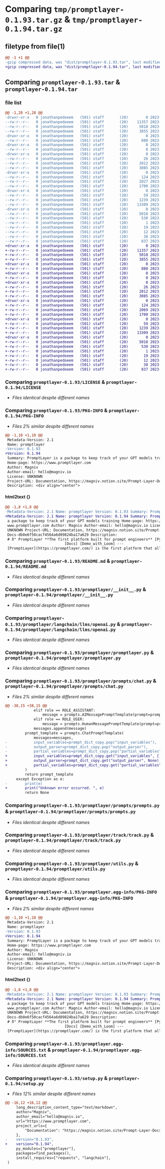 # Comparing `tmp/promptlayer-0.1.93.tar.gz` & `tmp/promptlayer-0.1.94.tar.gz`

## filetype from file(1)

```diff
@@ -1 +1 @@
-gzip compressed data, was "dist/promptlayer-0.1.93.tar", last modified: Tue Jul 25 19:21:24 2023, max compression
+gzip compressed data, was "dist/promptlayer-0.1.94.tar", last modified: Sun Jul 30 21:58:29 2023, max compression
```

## Comparing `promptlayer-0.1.93.tar` & `promptlayer-0.1.94.tar`

### file list

```diff
@@ -1,28 +1,28 @@
-drwxr-xr-x   0 jonathanpedoeem   (501) staff       (20)        0 2023-07-25 19:21:24.634178 promptlayer-0.1.93/
--rw-r--r--   0 jonathanpedoeem   (501) staff       (20)    11357 2023-01-26 22:51:29.000000 promptlayer-0.1.93/LICENSE
--rw-r--r--   0 jonathanpedoeem   (501) staff       (20)     5018 2023-07-25 19:21:24.633874 promptlayer-0.1.93/PKG-INFO
--rw-r--r--   0 jonathanpedoeem   (501) staff       (20)     3855 2023-07-06 14:55:00.000000 promptlayer-0.1.93/README.md
-drwxr-xr-x   0 jonathanpedoeem   (501) staff       (20)        0 2023-07-25 19:21:24.624714 promptlayer-0.1.93/promptlayer/
--rw-r--r--   0 jonathanpedoeem   (501) staff       (20)      880 2023-06-22 17:22:46.000000 promptlayer-0.1.93/promptlayer/__init__.py
-drwxr-xr-x   0 jonathanpedoeem   (501) staff       (20)        0 2023-07-25 19:21:24.627659 promptlayer-0.1.93/promptlayer/langchain/
--rw-r--r--   0 jonathanpedoeem   (501) staff       (20)        0 2023-02-01 20:15:14.000000 promptlayer-0.1.93/promptlayer/langchain/__init__.py
-drwxr-xr-x   0 jonathanpedoeem   (501) staff       (20)        0 2023-07-25 19:21:24.628813 promptlayer-0.1.93/promptlayer/langchain/llms/
--rw-r--r--   0 jonathanpedoeem   (501) staff       (20)       26 2023-02-01 20:08:36.000000 promptlayer-0.1.93/promptlayer/langchain/llms/__init__.py
--rw-r--r--   0 jonathanpedoeem   (501) staff       (20)     2012 2023-02-15 16:07:17.000000 promptlayer-0.1.93/promptlayer/langchain/llms/openai.py
--rw-r--r--   0 jonathanpedoeem   (501) staff       (20)     3085 2023-07-11 20:32:57.000000 promptlayer-0.1.93/promptlayer/promptlayer.py
-drwxr-xr-x   0 jonathanpedoeem   (501) staff       (20)        0 2023-07-25 19:21:24.630925 promptlayer-0.1.93/promptlayer/prompts/
--rw-r--r--   0 jonathanpedoeem   (501) staff       (20)      124 2023-02-16 22:50:19.000000 promptlayer-0.1.93/promptlayer/prompts/__init__.py
--rw-r--r--   0 jonathanpedoeem   (501) staff       (20)     2027 2023-07-25 19:19:57.000000 promptlayer-0.1.93/promptlayer/prompts/chat.py
--rw-r--r--   0 jonathanpedoeem   (501) staff       (20)     1700 2023-06-06 13:57:37.000000 promptlayer-0.1.93/promptlayer/prompts/prompts.py
-drwxr-xr-x   0 jonathanpedoeem   (501) staff       (20)        0 2023-07-25 19:21:24.632894 promptlayer-0.1.93/promptlayer/track/
--rw-r--r--   0 jonathanpedoeem   (501) staff       (20)       59 2023-03-13 20:43:03.000000 promptlayer-0.1.93/promptlayer/track/__init__.py
--rw-r--r--   0 jonathanpedoeem   (501) staff       (20)     1239 2023-05-12 18:10:56.000000 promptlayer-0.1.93/promptlayer/track/track.py
--rw-r--r--   0 jonathanpedoeem   (501) staff       (20)    13309 2023-07-11 20:32:57.000000 promptlayer-0.1.93/promptlayer/utils.py
-drwxr-xr-x   0 jonathanpedoeem   (501) staff       (20)        0 2023-07-25 19:21:24.627314 promptlayer-0.1.93/promptlayer.egg-info/
--rw-r--r--   0 jonathanpedoeem   (501) staff       (20)     5018 2023-07-25 19:21:24.000000 promptlayer-0.1.93/promptlayer.egg-info/PKG-INFO
--rw-r--r--   0 jonathanpedoeem   (501) staff       (20)      530 2023-07-25 19:21:24.000000 promptlayer-0.1.93/promptlayer.egg-info/SOURCES.txt
--rw-r--r--   0 jonathanpedoeem   (501) staff       (20)        1 2023-07-25 19:21:24.000000 promptlayer-0.1.93/promptlayer.egg-info/dependency_links.txt
--rw-r--r--   0 jonathanpedoeem   (501) staff       (20)       19 2023-07-25 19:21:24.000000 promptlayer-0.1.93/promptlayer.egg-info/requires.txt
--rw-r--r--   0 jonathanpedoeem   (501) staff       (20)       12 2023-07-25 19:21:24.000000 promptlayer-0.1.93/promptlayer.egg-info/top_level.txt
--rw-r--r--   0 jonathanpedoeem   (501) staff       (20)       38 2023-07-25 19:21:24.634288 promptlayer-0.1.93/setup.cfg
--rw-r--r--   0 jonathanpedoeem   (501) staff       (20)      837 2023-07-25 19:20:04.000000 promptlayer-0.1.93/setup.py
+drwxr-xr-x   0 jonathanpedoeem   (501) staff       (20)        0 2023-07-30 21:58:29.578253 promptlayer-0.1.94/
+-rw-r--r--   0 jonathanpedoeem   (501) staff       (20)    11357 2023-01-26 22:51:29.000000 promptlayer-0.1.94/LICENSE
+-rw-r--r--   0 jonathanpedoeem   (501) staff       (20)     5018 2023-07-30 21:58:29.577986 promptlayer-0.1.94/PKG-INFO
+-rw-r--r--   0 jonathanpedoeem   (501) staff       (20)     3855 2023-07-06 14:55:00.000000 promptlayer-0.1.94/README.md
+drwxr-xr-x   0 jonathanpedoeem   (501) staff       (20)        0 2023-07-30 21:58:29.567182 promptlayer-0.1.94/promptlayer/
+-rw-r--r--   0 jonathanpedoeem   (501) staff       (20)      880 2023-06-22 17:22:46.000000 promptlayer-0.1.94/promptlayer/__init__.py
+drwxr-xr-x   0 jonathanpedoeem   (501) staff       (20)        0 2023-07-30 21:58:29.569985 promptlayer-0.1.94/promptlayer/langchain/
+-rw-r--r--   0 jonathanpedoeem   (501) staff       (20)        0 2023-02-01 20:15:14.000000 promptlayer-0.1.94/promptlayer/langchain/__init__.py
+drwxr-xr-x   0 jonathanpedoeem   (501) staff       (20)        0 2023-07-30 21:58:29.571035 promptlayer-0.1.94/promptlayer/langchain/llms/
+-rw-r--r--   0 jonathanpedoeem   (501) staff       (20)       26 2023-02-01 20:08:36.000000 promptlayer-0.1.94/promptlayer/langchain/llms/__init__.py
+-rw-r--r--   0 jonathanpedoeem   (501) staff       (20)     2012 2023-02-15 16:07:17.000000 promptlayer-0.1.94/promptlayer/langchain/llms/openai.py
+-rw-r--r--   0 jonathanpedoeem   (501) staff       (20)     3085 2023-07-11 20:32:57.000000 promptlayer-0.1.94/promptlayer/promptlayer.py
+drwxr-xr-x   0 jonathanpedoeem   (501) staff       (20)        0 2023-07-30 21:58:29.574859 promptlayer-0.1.94/promptlayer/prompts/
+-rw-r--r--   0 jonathanpedoeem   (501) staff       (20)      124 2023-02-16 22:50:19.000000 promptlayer-0.1.94/promptlayer/prompts/__init__.py
+-rw-r--r--   0 jonathanpedoeem   (501) staff       (20)     2069 2023-07-30 21:58:04.000000 promptlayer-0.1.94/promptlayer/prompts/chat.py
+-rw-r--r--   0 jonathanpedoeem   (501) staff       (20)     1700 2023-06-06 13:57:37.000000 promptlayer-0.1.94/promptlayer/prompts/prompts.py
+drwxr-xr-x   0 jonathanpedoeem   (501) staff       (20)        0 2023-07-30 21:58:29.577086 promptlayer-0.1.94/promptlayer/track/
+-rw-r--r--   0 jonathanpedoeem   (501) staff       (20)       59 2023-03-13 20:43:03.000000 promptlayer-0.1.94/promptlayer/track/__init__.py
+-rw-r--r--   0 jonathanpedoeem   (501) staff       (20)     1239 2023-05-12 18:10:56.000000 promptlayer-0.1.94/promptlayer/track/track.py
+-rw-r--r--   0 jonathanpedoeem   (501) staff       (20)    13309 2023-07-11 20:32:57.000000 promptlayer-0.1.94/promptlayer/utils.py
+drwxr-xr-x   0 jonathanpedoeem   (501) staff       (20)        0 2023-07-30 21:58:29.569387 promptlayer-0.1.94/promptlayer.egg-info/
+-rw-r--r--   0 jonathanpedoeem   (501) staff       (20)     5018 2023-07-30 21:58:29.000000 promptlayer-0.1.94/promptlayer.egg-info/PKG-INFO
+-rw-r--r--   0 jonathanpedoeem   (501) staff       (20)      530 2023-07-30 21:58:29.000000 promptlayer-0.1.94/promptlayer.egg-info/SOURCES.txt
+-rw-r--r--   0 jonathanpedoeem   (501) staff       (20)        1 2023-07-30 21:58:29.000000 promptlayer-0.1.94/promptlayer.egg-info/dependency_links.txt
+-rw-r--r--   0 jonathanpedoeem   (501) staff       (20)       19 2023-07-30 21:58:29.000000 promptlayer-0.1.94/promptlayer.egg-info/requires.txt
+-rw-r--r--   0 jonathanpedoeem   (501) staff       (20)       12 2023-07-30 21:58:29.000000 promptlayer-0.1.94/promptlayer.egg-info/top_level.txt
+-rw-r--r--   0 jonathanpedoeem   (501) staff       (20)       38 2023-07-30 21:58:29.578361 promptlayer-0.1.94/setup.cfg
+-rw-r--r--   0 jonathanpedoeem   (501) staff       (20)      837 2023-07-30 21:58:11.000000 promptlayer-0.1.94/setup.py
```

### Comparing `promptlayer-0.1.93/LICENSE` & `promptlayer-0.1.94/LICENSE`

 * *Files identical despite different names*

### Comparing `promptlayer-0.1.93/PKG-INFO` & `promptlayer-0.1.94/PKG-INFO`

 * *Files 2% similar despite different names*

```diff
@@ -1,10 +1,10 @@
 Metadata-Version: 2.1
 Name: promptlayer
-Version: 0.1.93
+Version: 0.1.94
 Summary: PromptLayer is a package to keep track of your GPT models training
 Home-page: https://www.promptlayer.com
 Author: Magniv
 Author-email: hello@magniv.io
 License: UNKNOWN
 Project-URL: Documentation, https://magniv.notion.site/Prompt-Layer-Docs-db0e6f50cacf4564a6d09824ba17a629
 Description: <div align="center">
```

#### html2text {}

```diff
@@ -1,8 +1,8 @@
-Metadata-Version: 2.1 Name: promptlayer Version: 0.1.93 Summary: PromptLayer is
+Metadata-Version: 2.1 Name: promptlayer Version: 0.1.94 Summary: PromptLayer is
 a package to keep track of your GPT models training Home-page: https://
 www.promptlayer.com Author: Magniv Author-email: hello@magniv.io License:
 UNKNOWN Project-URL: Documentation, https://magniv.notion.site/Prompt-Layer-
 Docs-db0e6f50cacf4564a6d09824ba17a629 Description:
 # ð° PromptLayer **The first platform built for prompt engineers** [Python]
                           [Docs] [Demo_with_Loom] ---
 [PromptLayer](https://promptlayer.com/) is the first platform that allows you
```

### Comparing `promptlayer-0.1.93/README.md` & `promptlayer-0.1.94/README.md`

 * *Files identical despite different names*

### Comparing `promptlayer-0.1.93/promptlayer/__init__.py` & `promptlayer-0.1.94/promptlayer/__init__.py`

 * *Files identical despite different names*

### Comparing `promptlayer-0.1.93/promptlayer/langchain/llms/openai.py` & `promptlayer-0.1.94/promptlayer/langchain/llms/openai.py`

 * *Files identical despite different names*

### Comparing `promptlayer-0.1.93/promptlayer/promptlayer.py` & `promptlayer-0.1.94/promptlayer/promptlayer.py`

 * *Files identical despite different names*

### Comparing `promptlayer-0.1.93/promptlayer/prompts/chat.py` & `promptlayer-0.1.94/promptlayer/prompts/chat.py`

 * *Files 2% similar despite different names*

```diff
@@ -38,15 +38,15 @@
             elif role == ROLE_ASSISTANT:
                 message = prompts.AIMessagePromptTemplate(prompt=prompt, **message)
             elif role == ROLE_USER:
                 message = prompts.HumanMessagePromptTemplate(prompt=prompt, **message)
             messages.append(message)
         prompt_template = prompts.ChatPromptTemplate(
             messages=messages,
-            input_variables=prompt_dict_copy.pop("input_variables"),
-            output_parser=prompt_dict_copy.pop("output_parser"),
-            partial_variables=prompt_dict_copy.pop("partial_variables"),
+            input_variables=prompt_dict_copy.get("input_variables", []),
+            output_parser=prompt_dict_copy.get("output_parser", None),
+            partial_variables=prompt_dict_copy.get("partial_variables", {}),
         )
         return prompt_template
     except Exception as e:
-        print(e)
+        print("Unknown error occurred. ", e)
         return None
```

### Comparing `promptlayer-0.1.93/promptlayer/prompts/prompts.py` & `promptlayer-0.1.94/promptlayer/prompts/prompts.py`

 * *Files identical despite different names*

### Comparing `promptlayer-0.1.93/promptlayer/track/track.py` & `promptlayer-0.1.94/promptlayer/track/track.py`

 * *Files identical despite different names*

### Comparing `promptlayer-0.1.93/promptlayer/utils.py` & `promptlayer-0.1.94/promptlayer/utils.py`

 * *Files identical despite different names*

### Comparing `promptlayer-0.1.93/promptlayer.egg-info/PKG-INFO` & `promptlayer-0.1.94/promptlayer.egg-info/PKG-INFO`

 * *Files 2% similar despite different names*

```diff
@@ -1,10 +1,10 @@
 Metadata-Version: 2.1
 Name: promptlayer
-Version: 0.1.93
+Version: 0.1.94
 Summary: PromptLayer is a package to keep track of your GPT models training
 Home-page: https://www.promptlayer.com
 Author: Magniv
 Author-email: hello@magniv.io
 License: UNKNOWN
 Project-URL: Documentation, https://magniv.notion.site/Prompt-Layer-Docs-db0e6f50cacf4564a6d09824ba17a629
 Description: <div align="center">
```

#### html2text {}

```diff
@@ -1,8 +1,8 @@
-Metadata-Version: 2.1 Name: promptlayer Version: 0.1.93 Summary: PromptLayer is
+Metadata-Version: 2.1 Name: promptlayer Version: 0.1.94 Summary: PromptLayer is
 a package to keep track of your GPT models training Home-page: https://
 www.promptlayer.com Author: Magniv Author-email: hello@magniv.io License:
 UNKNOWN Project-URL: Documentation, https://magniv.notion.site/Prompt-Layer-
 Docs-db0e6f50cacf4564a6d09824ba17a629 Description:
 # ð° PromptLayer **The first platform built for prompt engineers** [Python]
                           [Docs] [Demo_with_Loom] ---
 [PromptLayer](https://promptlayer.com/) is the first platform that allows you
```

### Comparing `promptlayer-0.1.93/promptlayer.egg-info/SOURCES.txt` & `promptlayer-0.1.94/promptlayer.egg-info/SOURCES.txt`

 * *Files identical despite different names*

### Comparing `promptlayer-0.1.93/setup.py` & `promptlayer-0.1.94/setup.py`

 * *Files 12% similar despite different names*

```diff
@@ -16,12 +16,12 @@
     long_description_content_type="text/markdown",
     author="Magniv",
     author_email="hello@magniv.io",
     url="https://www.promptlayer.com",
     project_urls={
         "Documentation": "https://magniv.notion.site/Prompt-Layer-Docs-db0e6f50cacf4564a6d09824ba17a629",
     },
-    version="0.1.93",
+    version="0.1.94",
     py_modules=["promptlayer"],
     packages=find_packages(),
     install_requires=["requests", "langchain"],
 )
```


